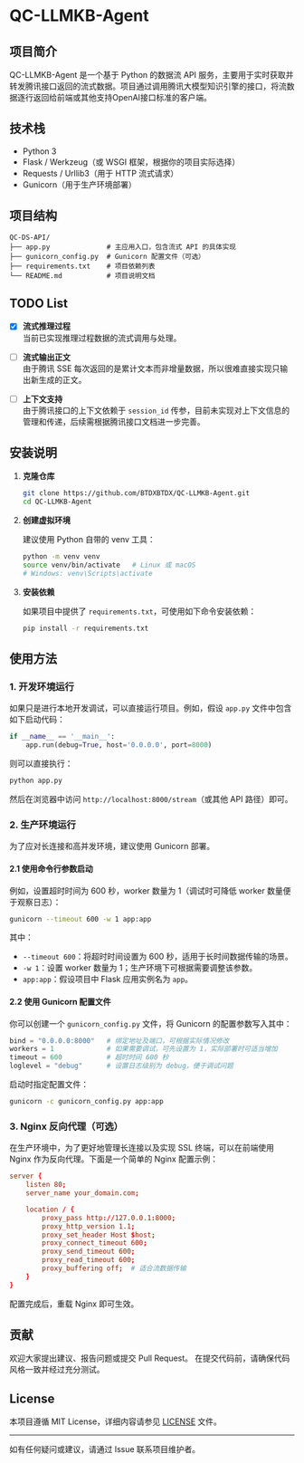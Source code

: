 # QC-LLMKB-Agent

## 项目简介

QC-LLMKB-Agent 是一个基于 Python 的数据流 API 服务，主要用于实时获取并转发腾讯接口返回的流式数据。项目通过调用腾讯大模型知识引擎的接口，将流数据逐行返回给前端或其他支持OpenAI接口标准的客户端。

## 技术栈

- Python 3
- Flask / Werkzeug（或 WSGI 框架，根据你的项目实际选择）
- Requests / Urllib3（用于 HTTP 流式请求）
- Gunicorn（用于生产环境部署）

## 项目结构

```plaintext
QC-DS-API/
├── app.py              # 主应用入口，包含流式 API 的具体实现
├── gunicorn_config.py  # Gunicorn 配置文件（可选）
├── requirements.txt    # 项目依赖列表
└── README.md           # 项目说明文档
```

## TODO List

- [x] **流式推理过程**  
  当前已实现推理过程数据的流式调用与处理。
- [ ] **流式输出正文**  
  由于腾讯 SSE 每次返回的是累计文本而非增量数据，所以很难直接实现只输出新生成的正文。
- [ ] **上下文支持**  
  由于腾讯接口的上下文依赖于 `session_id` 传参，目前未实现对上下文信息的管理和传递，后续需根据腾讯接口文档进一步完善。


## 安装说明

1. **克隆仓库**

   ```bash
   git clone https://github.com/BTDXBTDX/QC-LLMKB-Agent.git
   cd QC-LLMKB-Agent
   ```

2. **创建虚拟环境**

   建议使用 Python 自带的 venv 工具：

   ```bash
   python -m venv venv
   source venv/bin/activate   # Linux 或 macOS
   # Windows: venv\Scripts\activate
   ```

3. **安装依赖**

   如果项目中提供了 `requirements.txt`，可使用如下命令安装依赖：

   ```bash
   pip install -r requirements.txt
   ```

## 使用方法

### 1. 开发环境运行

如果只是进行本地开发调试，可以直接运行项目。例如，假设 `app.py` 文件中包含如下启动代码：

```python
if __name__ == '__main__':
    app.run(debug=True, host='0.0.0.0', port=8000)
```

则可以直接执行：

```bash
python app.py
```

然后在浏览器中访问 `http://localhost:8000/stream`（或其他 API 路径）即可。

### 2. 生产环境运行

为了应对长连接和高并发环境，建议使用 Gunicorn 部署。

#### 2.1 使用命令行参数启动

例如，设置超时时间为 600 秒，worker 数量为 1（调试时可降低 worker 数量便于观察日志）：

```bash
gunicorn --timeout 600 -w 1 app:app
```

其中：
- `--timeout 600`：将超时时间设置为 600 秒，适用于长时间数据传输的场景。
- `-w 1`：设置 worker 数量为 1；生产环境下可根据需要调整该参数。
- `app:app`：假设项目中 Flask 应用实例名为 `app`。

#### 2.2 使用 Gunicorn 配置文件

你可以创建一个 `gunicorn_config.py` 文件，将 Gunicorn 的配置参数写入其中：

```python
bind = "0.0.0.0:8000"   # 绑定地址及端口，可根据实际情况修改
workers = 1             # 如果需要调试，可先设置为 1，实际部署时可适当增加
timeout = 600           # 超时时间 600 秒
loglevel = "debug"      # 设置日志级别为 debug，便于调试问题
```

启动时指定配置文件：

```bash
gunicorn -c gunicorn_config.py app:app
```

### 3. Nginx 反向代理（可选）

在生产环境中，为了更好地管理长连接以及实现 SSL 终端，可以在前端使用 Nginx 作为反向代理。下面是一个简单的 Nginx 配置示例：

```conf
server {
    listen 80;
    server_name your_domain.com;

    location / {
        proxy_pass http://127.0.0.1:8000;
        proxy_http_version 1.1;
        proxy_set_header Host $host;
        proxy_connect_timeout 600;
        proxy_send_timeout 600;
        proxy_read_timeout 600;
        proxy_buffering off;  # 适合流数据传输
    }
}
```

配置完成后，重载 Nginx 即可生效。


## 贡献

欢迎大家提出建议、报告问题或提交 Pull Request。
在提交代码前，请确保代码风格一致并经过充分测试。

## License

本项目遵循 MIT License，详细内容请参见 [LICENSE](LICENSE) 文件。

---

如有任何疑问或建议，请通过 Issue 联系项目维护者。
